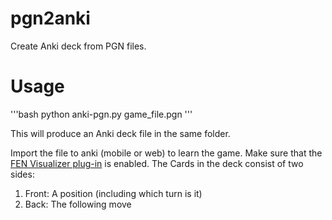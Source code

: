 # pgn2anki
Create Anki deck from PGN files.

# Usage
'''bash
python anki-pgn.py game_file.pgn
'''

This will produce an Anki deck file in the same folder.

Import the file to anki (mobile or web) to learn the game. Make sure that the [FEN Visualizer plug-in](https://ankiweb.net/shared/info/807548099) is enabled.
The Cards in the deck consist of two sides:
1. Front: A position (including which turn is it)
2. Back: The following move 
